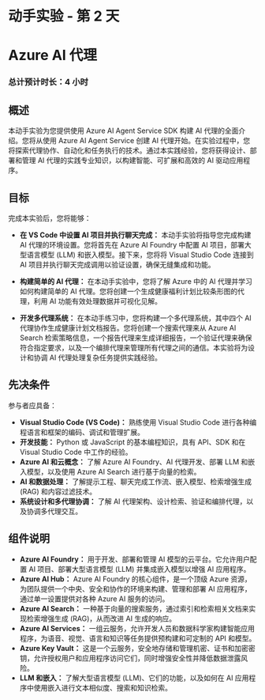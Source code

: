 # 动手实验 - 第 2 天

# Azure AI 代理

### 总计预计时长：4 小时

## 概述

本动手实验为您提供使用 Azure AI Agent Service SDK 构建 AI 代理的全面介绍。您将从使用 Azure AI Agent Service 创建 AI 代理开始。在实验过程中，您将探索代理协作、自动化和任务执行的技术。通过本实践经验，您将获得设计、部署和管理 AI 代理的实践专业知识，以构建智能、可扩展和高效的 AI 驱动应用程序。

## 目标

完成本实验后，您将能够：

- **在 VS Code 中设置 AI 项目并执行聊天完成：** 本动手实验将指导您完成构建 AI 代理的环境设置。您将首先在 Azure AI Foundry 中配置 AI 项目，部署大型语言模型 (LLM) 和嵌入模型。接下来，您将将 Visual Studio Code 连接到 AI 项目并执行聊天完成调用以验证设置，确保无缝集成和功能。

- **构建简单的 AI 代理：** 在本动手实验中，您将了解 Azure 中的 AI 代理并学习如何构建简单的 AI 代理。您将创建一个生成健康福利计划比较条形图的代理，利用 AI 功能有效处理数据并可视化见解。

- **开发多代理系统：** 在本动手练习中，您将构建一个多代理系统，其中四个 AI 代理协作生成健康计划文档报告。您将创建一个搜索代理来从 Azure AI Search 检索策略信息，一个报告代理来生成详细报告，一个验证代理来确保符合指定要求，以及一个编排代理来管理所有代理之间的通信。本实验将为设计和协调 AI 代理处理复杂任务提供实践经验。

## 先决条件

参与者应具备：

- **Visual Studio Code (VS Code)：** 熟练使用 Visual Studio Code 进行各种编程语言和框架的编码、调试和管理扩展。
- **开发技能：** Python 或 JavaScript 的基本编程知识，具有 API、SDK 和在 Visual Studio Code 中工作的经验。
- **Azure AI 和云概念：** 了解 Azure AI Foundry、AI 代理开发、部署 LLM 和嵌入模型，以及使用 Azure AI Search 进行基于向量的检索。
- **AI 和数据处理：** 了解提示工程、聊天完成工作流、嵌入模型、检索增强生成 (RAG) 和内容过滤技术。
- **系统设计和多代理协调：** 了解 AI 代理架构、设计检索、验证和编排代理，以及协调多代理交互。

## 组件说明

- **Azure AI Foundry：** 用于开发、部署和管理 AI 模型的云平台。它允许用户配置 AI 项目、部署大型语言模型 (LLM) 并集成嵌入模型以增强 AI 应用程序。
- **Azure AI Hub：** Azure AI Foundry 的核心组件，是一个顶级 Azure 资源，为团队提供一个中央、安全和协作的环境来构建、管理和部署 AI 应用程序，通过单一设置提供对各种 Azure AI 服务的访问。
- **Azure AI Search：** 一种基于向量的搜索服务，通过索引和检索相关文档来实现检索增强生成 (RAG)，从而改进 AI 生成的响应。
- **Azure AI Services：** 一组云服务，允许开发人员和数据科学家构建智能应用程序，为语音、视觉、语言和知识等任务提供预构建和可定制的 API 和模型。
- **Azure Key Vault：** 这是一个云服务，安全地存储和管理机密、证书和加密密钥，允许授权用户和应用程序访问它们，同时增强安全性并降低数据泄露风险。
- **LLM 和嵌入：** 了解大型语言模型 (LLM)、它们的功能，以及如何在 AI 应用程序中使用嵌入进行文本相似度、搜索和知识检索。 